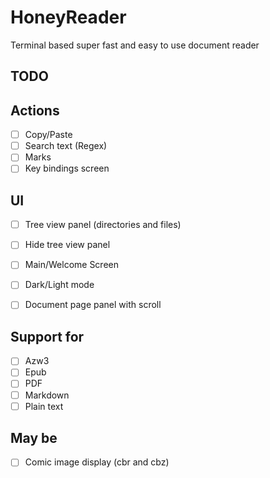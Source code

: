 # HoneyReader
Terminal based super fast and easy to use document reader

## TODO

Actions
--------

- [ ] Copy/Paste
- [ ] Search text (Regex)
- [ ] Marks 
- [ ] Key bindings screen

UI
--

- [ ] Tree view panel (directories and files)
- [ ] Hide tree view panel
- [ ] Main/Welcome Screen
- [ ] Dark/Light mode
- [ ] Document page panel with scroll


Support for
------------

- [ ] Azw3 
- [ ] Epub
- [ ] PDF
- [ ] Markdown
- [ ] Plain text

May be
-------

- [ ] Comic image display (cbr and cbz)
